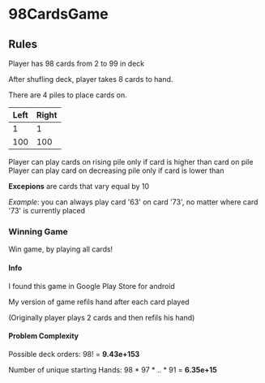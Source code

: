 # 98CardsGame

## Rules
Player has 98 cards from 2 to 99 in deck

After shufling deck, player takes 8 cards to hand.

There are 4 piles to place cards on. 

|Left	|Right	|
|---	|---	|
|1 		| 1		|
|100	| 100	|

Player can play cards on rising pile only if card is higher than card on pile
Player can play card on decreasing pile only if card is lower than

**Excepions** are cards that vary equal by 10

*Example*: you can always play card '63' on card '73', no matter where card '73' is currently placed


### Winning Game
Win game, by playing all cards!


#### Info
I found this game in Google Play Store for android

My version of game refils hand after each card played

(Originally player plays 2 cards and then  refils his hand)

#### Problem Complexity
Possible deck orders:
98! = **9.43e+153**

Number of unique starting Hands:
98 * 97 * .. * 91 = **6.35e+15**